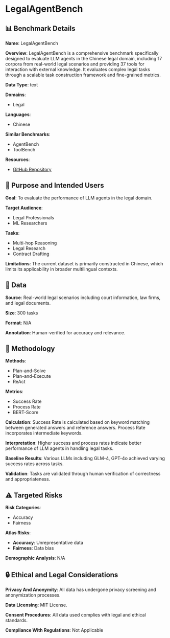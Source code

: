 # LegalAgentBench

## 📊 Benchmark Details

**Name**: LegalAgentBench

**Overview**: LegalAgentBench is a comprehensive benchmark specifically designed to evaluate LLM agents in the Chinese legal domain, including 17 corpora from real-world legal scenarios and providing 37 tools for interaction with external knowledge. It evaluates complex legal tasks through a scalable task construction framework and fine-grained metrics.

**Data Type**: text

**Domains**:
- Legal

**Languages**:
- Chinese

**Similar Benchmarks**:
- AgentBench
- ToolBench

**Resources**:
- [GitHub Repository](https://github.com/CSHaitao/LegalAgentBench)

## 🎯 Purpose and Intended Users

**Goal**: To evaluate the performance of LLM agents in the legal domain.

**Target Audience**:
- Legal Professionals
- ML Researchers

**Tasks**:
- Multi-hop Reasoning
- Legal Research
- Contract Drafting

**Limitations**: The current dataset is primarily constructed in Chinese, which limits its applicability in broader multilingual contexts.

## 💾 Data

**Source**: Real-world legal scenarios including court information, law firms, and legal documents.

**Size**: 300 tasks

**Format**: N/A

**Annotation**: Human-verified for accuracy and relevance.

## 🔬 Methodology

**Methods**:
- Plan-and-Solve
- Plan-and-Execute
- ReAct

**Metrics**:
- Success Rate
- Process Rate
- BERT-Score

**Calculation**: Success Rate is calculated based on keyword matching between generated answers and reference answers. Process Rate incorporates intermediate keywords.

**Interpretation**: Higher success and process rates indicate better performance of LLM agents in handling legal tasks.

**Baseline Results**: Various LLMs including GLM-4, GPT-4o achieved varying success rates across tasks.

**Validation**: Tasks are validated through human verification of correctness and appropriateness.

## ⚠️ Targeted Risks

**Risk Categories**:
- Accuracy
- Fairness

**Atlas Risks**:
- **Accuracy**: Unrepresentative data
- **Fairness**: Data bias

**Demographic Analysis**: N/A

## 🔒 Ethical and Legal Considerations

**Privacy And Anonymity**: All data has undergone privacy screening and anonymization processes.

**Data Licensing**: MIT License.

**Consent Procedures**: All data used complies with legal and ethical standards.

**Compliance With Regulations**: Not Applicable
